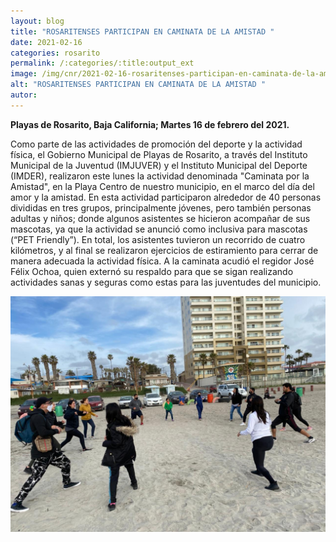 ```yaml
---
layout: blog
title: "ROSARITENSES PARTICIPAN EN CAMINATA DE LA AMISTAD "
date: 2021-02-16
categories: rosarito
permalink: /:categories/:title:output_ext
image: /img/cnr/2021-02-16-rosaritenses-participan-en-caminata-de-la-amistad.jpg
alt: "ROSARITENSES PARTICIPAN EN CAMINATA DE LA AMISTAD "
autor:
---
```


**Playas de Rosarito, Baja California; Martes 16 de febrero del 2021.** 

Como parte de las actividades de promoción del deporte y la actividad física, el Gobierno Municipal de Playas de Rosarito, a través del Instituto Municipal de la Juventud (IMJUVER) y el Instituto Municipal del Deporte (IMDER), realizaron este lunes la actividad denominada "Caminata por la Amistad", en la Playa Centro de nuestro municipio, en el marco del día del amor y la amistad.
En esta actividad participaron alrededor de 40 personas divididas en tres grupos, principalmente jóvenes, pero también personas adultas y niños; donde algunos asistentes se hicieron acompañar de sus mascotas, ya que la actividad se anunció como inclusiva para mascotas (“PET Friendly”).
En total, los asistentes tuvieron un recorrido de cuatro kilómetros, y al final se realizaron ejercicios de estiramiento para cerrar de manera adecuada la actividad física.
A la caminata acudió el regidor José Félix Ochoa, quien externó su respaldo para que se sigan realizando actividades sanas y seguras como estas para las juventudes del municipio.


<div id="carouselExampleSlidesOnly" class="carousel slide" data-ride="carousel">
  <div class="carousel-inner">
    <div class="carousel-item active">
       <img class="d-block w-100" src="/img/cnr/2021-02-16-rosaritenses-participan-en-caminata-de-la-amistad.jpg" loading="lazy"  alt="ROSARITENSES PARTICIPAN ENCAMINATA DE LA AMISTAD ">
    </div>
  </div>
</div>